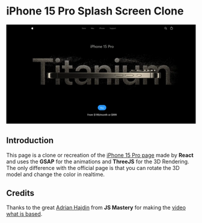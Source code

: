 # iPhone 15 Pro Splash Screen Clone

![Cover](cover-iphone15pro.webp)

## Introduction

This page is a clone or recreation of the [iPhone 15 Pro page](https://www.apple.com/iphone-15-pro) made by **React** and uses the **GSAP** for the animations and **ThreeJS** for the 3D Rendering. The only difference with the official page is that you can rotate the 3D model and change the color in realtime.

## Credits

Thanks to the great [Adrian Hajdin](https://github.com/adrianhajdin) from **JS Mastery** for making the [video what is based](https://www.youtube.com/watch?v=kRQbRAJ4-Fs).
